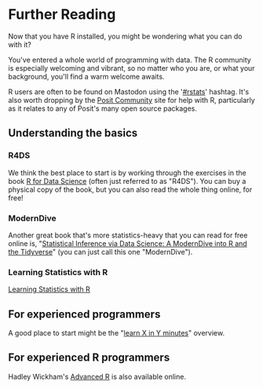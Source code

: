 # Further Reading

Now that you have R installed, you might be wondering what you can do with it?

You've entered a whole world of programming with data. The R community is especially welcoming and vibrant, so no matter
who you are, or what your background, you'll find a warm welcome awaits. 

R users are often to be found on Mastodon using the '[#rstats](https://mastodon.social/tags/rstats)' hashtag. It's
also worth dropping by the [Posit Community](https://community.rstudio.com/) site for help with R, particularly as it
relates to any of Posit's many open source packages.

## Understanding the basics

### R4DS

We think the best place to start is by working through the exercises in the book 
[R for Data Science](https://r4ds.had.co.nz) (often just referred to as "R4DS").
You can buy a physical copy of the book, but you can also read the whole thing
online, for free!

### ModernDive

Another great book that's more statistics-heavy that you can read for free online is, 
"[Statistical Inference via Data Science: A ModernDive into R and the Tidyverse](https://moderndive.com)"
(you can just call this one "ModernDive").

### Learning Statistics with R

[Learning Statistics with R](http://tidylsr.djnavarro.net/index.html)


## For experienced programmers

A good place to start might be the
"[learn X in Y minutes](https://learnxinyminutes.com/docs/r/)" overview.

## For experienced R programmers

Hadley Wickham's [Advanced R](https://adv-r.hadley.nz) is also available online.
